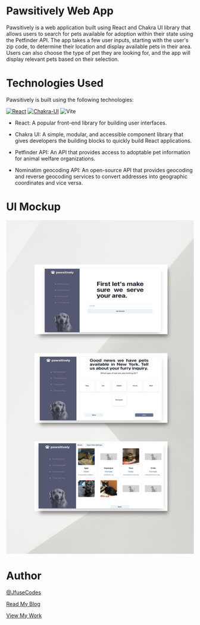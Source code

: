 # Pawsitively Web App

Pawsitively is a web application built using React and Chakra UI library that allows users to search for pets available for adoption within their state using the Petfinder API. The app takes a few user inputs, starting with the user's zip code, to determine their location and display available pets in their area. Users can also choose the type of pet they are looking for, and the app will display relevant pets based on their selection.

# Technologies Used

Pawsitively is built using the following technologies:

[![React](https://shields.io/badge/react-black?logo=react&style=for-the-badge%22)](https://reactjs.org)
[![Chakra-UI](https://shields.io/badge/chakra--ui-black?logo=chakraui&style=for-the-badge%22)](https://chakra-ui.com)
![Vite](https://img.shields.io/badge/vite-%23646CFF.svg?style=for-the-badge&logo=vite&logoColor=white)

- React: A popular front-end library for building user interfaces.

- Chakra UI: A simple, modular, and accessible component library that gives developers the building blocks to quickly build React applications.

- Petfinder API: An API that provides access to adoptable pet information for animal welfare organizations.

- Nominatim geocoding API: An open-source API that provides geocoding and reverse geocoding services to convert addresses into geographic coordinates and vice versa.

# UI Mockup

<img src="https://github.com/JfuseCodes/Designs/blob/main/pawsitively/design-mockup/pawsitively-mockup.png">

# Author

[@JfuseCodes](https://twitter.com/jfusecodes)

[Read My Blog](https://blog.jfusedesigns.com)

[View My Work](https://jfusedesigns.com)